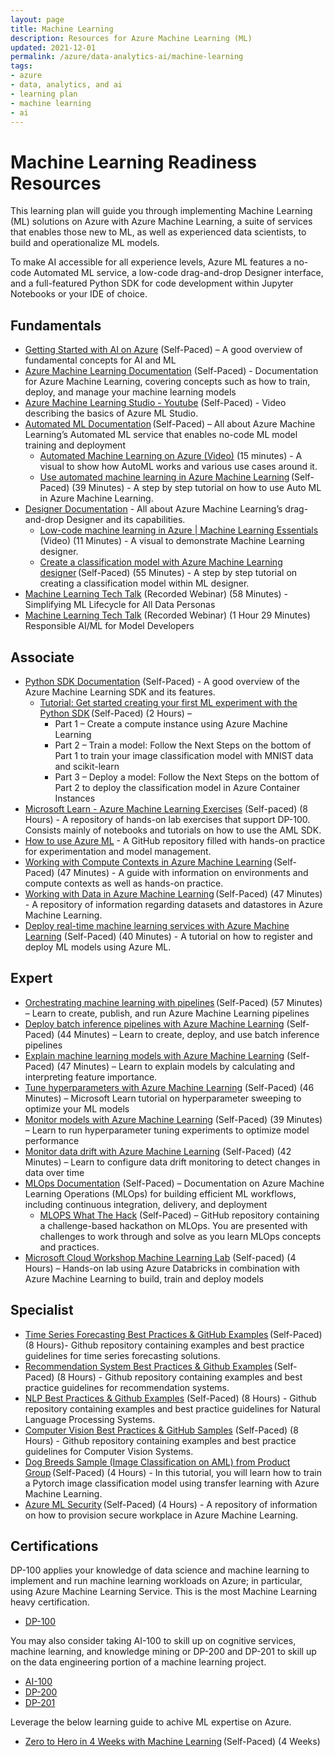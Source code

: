 ```yaml
---
layout: page
title: Machine Learning
description: Resources for Azure Machine Learning (ML)
updated: 2021-12-01
permalink: /azure/data-analytics-ai/machine-learning
tags: 
- azure
- data, analytics, and ai
- learning plan
- machine learning
- ai
---
```


# Machine Learning Readiness Resources

This learning plan will guide you through implementing Machine Learning (ML) solutions on Azure with Azure Machine Learning, a suite of services that enables those new to ML, as well as experienced data scientists, to build and operationalize ML models.   

To make AI accessible for all experience levels, Azure ML features a no-code Automated ML service, a low-code drag-and-drop Designer interface, and a full-featured Python SDK for code development within Jupyter Notebooks or your IDE of choice. 


## Fundamentals

* [Getting Started with AI on Azure](https://docs.microsoft.com/en-us/learn/modules/get-started-ai-fundamentals/) (Self-Paced) – A good overview of fundamental concepts for AI and ML 
* [Azure Machine Learning Documentation](https://docs.microsoft.com/en-us/azure/machine-learning/) (Self-Paced) - Documentation for Azure Machine Learning, covering concepts such as how to train, deploy, and manage your machine learning models
* [Azure Machine Learning Studio - Youtube](https://www.youtube.com/watch?v=JNa4VV0d8T0&t=3s) (Self-Paced) - Video describing the basics of Azure ML Studio.
* [Automated ML Documentation](https://docs.microsoft.com/en-us/azure/machine-learning/service/concept-automated-ml) (Self-Paced) – All about Azure Machine Learning’s Automated ML service that enables no-code ML model training and deployment 
    * [Automated Machine Learning on Azure (Video)](https://www.youtube.com/watch?v=I8m4kZIeHJ4) (15 minutes) - A visual to show how AutoML works and various use cases around it.  
    * [Use automated machine learning in Azure Machine Learning](https://docs.microsoft.com/en-us/learn/modules/use-automated-machine-learning/) (Self-Paced) (39 Minutes) - A step by step tutorial on how to use Auto ML in Azure Machine Learning. 
* [Designer Documentation](https://docs.microsoft.com/en-us/azure/machine-learning/concept-designer) - All about Azure Machine Learning’s drag-and-drop Designer and its capabilities. 
    * [Low-code machine learning in Azure | Machine Learning Essentials](https://www.youtube.com/watch?v=mwJ5Vbmy1AM) (Video) (11 Minutes) - A visual to demonstrate Machine Learning designer. 
    * [Create a classification model with Azure Machine Learning designer](https://docs.microsoft.com/en-us/learn/modules/create-classification-model-azure-machine-learning-designer/) (Self-Paced) (55 Minutes) - A step by step tutorial on creating a classification model within ML designer. 
* [Machine Learning Tech Talk](https://msuspartners.eventbuilder.com/event/39234?source=AzurePartnerTechTalks) (Recorded Webinar) (58 Minutes) - Simplifying ML Lifecycle for All Data Personas
* [Machine Learning Tech Talk](https://msuspartners.eventbuilder.com/event/21258?source=AzurePartnerTechTalks) (Recorded Webinar) (1 Hour 29 Minutes) Responsible AI/ML for Model Developers

## Associate

* [Python SDK Documentation](https://docs.microsoft.com/en-us/python/api/overview/azure/ml/?view=azure-ml-py) (Self-Paced) - A good overview of the Azure Machine Learning SDK and its features. 
    * [Tutorial: Get started creating your first ML experiment with the Python SDK](https://docs.microsoft.com/en-us/azure/machine-learning/service/tutorial-1st-experiment-sdk-setup) (Self-Paced) (2 Hours) –  
        * Part 1 – Create a compute instance using Azure Machine Learning  
        * Part 2 – Train a model: Follow the Next Steps on the bottom of Part 1 to train your image classification model with MNIST data and scikit-learn 
        * Part 3 – Deploy a model: Follow the Next Steps on the bottom of Part 2 to deploy the classification model in Azure Container Instances  
* [Microsoft Learn - Azure Machine Learning Exercises](https://microsoftlearning.github.io/mslearn-dp100/) (Self-paced) (8 Hours) - A repository of hands-on lab exercises that support DP-100. Consists mainly of notebooks and tutorials on how to use the AML SDK.  
* [How to use Azure ML](https://github.com/Azure/MachineLearningNotebooks/tree/master/how-to-use-azureml) - A GitHub repository filled with hands-on practice for experimentation and model management. 
* [Working with Compute Contexts in Azure Machine Learning](https://docs.microsoft.com/en-us/learn/modules/use-compute-contexts-in-aml/) (Self-Paced) (47 Minutes) - A guide with information on environments and compute contexts as well as hands-on practice. 
* [Working with Data in Azure Machine Learning](https://docs.microsoft.com/en-us/learn/modules/work-with-data-in-aml/) (Self-Paced) (47 Minutes) - A repository of information regarding datasets and datastores in Azure Machine Learning. 
* [Deploy real-time machine learning services with Azure Machine Learning](https://docs.microsoft.com/en-us/learn/modules/register-and-deploy-model-with-amls/?OCID=AID3027817) (Self-Paced) (40 Minutes) - A tutorial on how to register and deploy ML models using Azure ML. 

## Expert

* [Orchestrating machine learning with pipelines](https://docs.microsoft.com/en-us/learn/modules/create-pipelines-in-aml/) (Self-Paced) (57 Minutes) – Learn to create, publish, and run Azure Machine Learning pipelines 
* [Deploy batch inference pipelines with Azure Machine Learning](https://docs.microsoft.com/en-us/learn/modules/deploy-batch-inference-pipelines-with-azure-machine-learning/) (Self-Paced) (44 Minutes) – Learn to create, deploy, and use batch inference pipelines 
* [Explain machine learning models with Azure Machine Learning](https://docs.microsoft.com/en-us/learn/modules/explain-machine-learning-models-with-azure-machine-learning/?OCID=AID3027817) (Self-Paced) (47 Minutes) – Learn to explain models by calculating and interpreting feature importance. 
* [Tune hyperparameters with Azure Machine Learning](https://docs.microsoft.com/en-us/learn/modules/tune-hyperparameters-with-azure-machine-learning/?OCID=AID3027817) (Self-Paced) (46 Minutes) – Microsoft Learn tutorial on hyperparameter sweeping to optimize your ML models 
* [Monitor models with Azure Machine Learning](https://docs.microsoft.com/en-us/learn/modules/monitor-models-with-azure-machine-learning/?OCID=AID3027817) (Self-Paced) (39 Minutes) – Learn to run hyperparameter tuning experiments to optimize model performance 
* [Monitor data drift with Azure Machine Learning](https://docs.microsoft.com/en-us/learn/modules/monitor-data-drift-with-azure-machine-learning/?OCID=AID3027817) (Self-Paced) (42 Minutes) – Learn to configure data drift monitoring to detect changes in data over time 
* [MLOps Documentation](https://docs.microsoft.com/en-us/azure/machine-learning/concept-model-management-and-deployment) (Self-Paced) – Documentation on Azure Machine Learning Operations (MLOps) for building efficient ML workflows, including continuous integration, delivery, and deployment 
    * [MLOPS What The Hack](https://github.com/ShivaKumarChittamuru/WhatTheHack/tree/master/032-MLOpsFromScratch) (Self-Paced) – GitHub repository containing a challenge-based hackathon on MLOps.  You are presented with challenges to work through and solve as you learn MLOps concepts and practices. 
* [Microsoft Cloud Workshop Machine Learning Lab](https://github.com/microsoft/MCW-Machine-Learning/blob/main/Hands-on%20lab/HOL%20step-by%20step%20-%20Machine%20Learning.md) (Self-paced) (4 Hours) – Hands-on lab using Azure Databricks in combination with Azure Machine Learning to build, train and deploy models 

## Specialist
* [Time Series Forecasting Best Practices & GitHub Examples](https://github.com/microsoft/forecasting) (Self-Paced) (8 Hours)- Github repository containing examples and best practice guidelines for time series forecasting solutions. 
* [Recommendation System Best Practices & Github Examples](https://github.com/microsoft/recommenders) (Self-Paced) (8 Hours) - Github repository containing examples and best practice guidelines for recommendation systems. 
* [NLP Best Practices & Github Examples](https://github.com/microsoft/nlp-recipes?OCID=AID3027817) (Self-Paced) (8 Hours) - Github repository containing examples and best practice guidelines for Natural Language Processing Systems. 
* [Computer Vision Best Practices & GitHub Samples](https://github.com/microsoft/computervision-recipes?OCID=AID3027817) (Self-Paced) (8 Hours) - Github repository containing examples and best practice guidelines for Computer Vision Systems. 
* [Dog Breeds Sample (Image Classification on AML) from Product Group](https://github.com/maxluk/dogbreeds-webinar) (Self-Paced) (4 Hours) - In this tutorial, you will learn how to train a Pytorch image classification model using transfer learning with Azure Machine Learning.  
* [Azure ML Security](https://github.com/jhirono/amlsecurity) (Self-Paced) (4 Hours) - A repository of information on how to provision secure workplace in Azure Machine Learning.  

 
## Certifications

DP-100 applies your knowledge of data science and machine learning to implement and run machine learning workloads on Azure; in particular, using Azure Machine Learning Service. This is the most Machine Learning heavy certification. 

* [DP-100](https://docs.microsoft.com/en-us/learn/certifications/exams/dp-100)

You may also consider taking AI-100 to skill up on cognitive services, machine learning, and knowledge mining or DP-200 and DP-201 to skill up on the data engineering portion of a machine learning project. 

* [AI-100](https://docs.microsoft.com/en-us/learn/certifications/exams/ai-100)
* [DP-200](https://docs.microsoft.com/en-us/learn/certifications/exams/dp-200)
* [DP-201](https://docs.microsoft.com/en-us/learn/certifications/exams/dp-201)

Leverage the below learning guide to achive ML expertise on Azure. 

* [Zero to Hero in 4 Weeks with Machine Learning](https://azure.microsoft.com/en-us/resources/ml-learning-journey/) (Self-Paced) (4 Weeks) 
